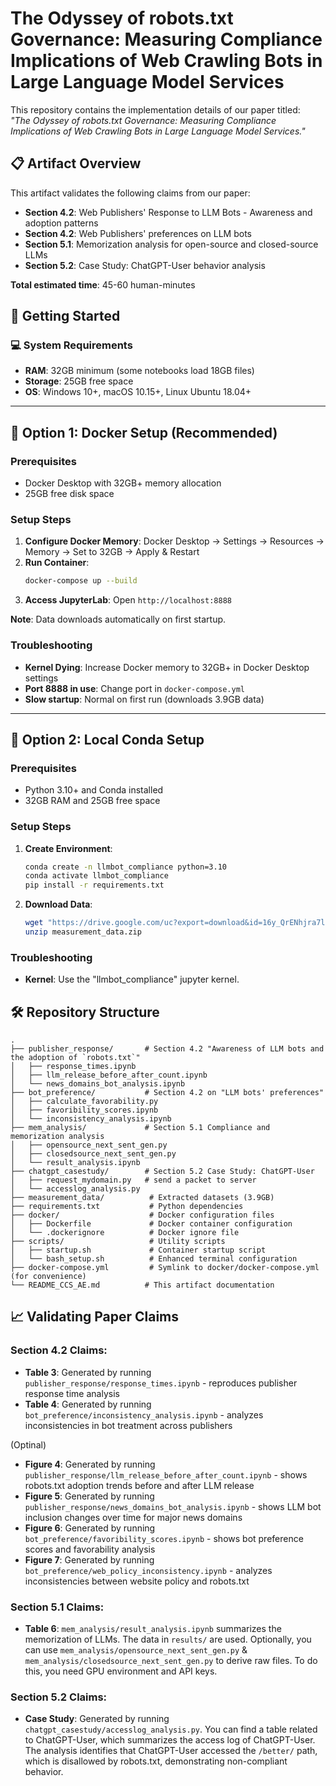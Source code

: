 # **The Odyssey of robots.txt Governance: Measuring Compliance Implications of Web Crawling Bots in Large Language Model Services**  

This repository contains the implementation details of our paper titled:  
*"The Odyssey of robots.txt Governance: Measuring Compliance Implications of Web Crawling Bots in Large Language Model Services."*  

## 📋 **Artifact Overview**

This artifact validates the following claims from our paper:
- **Section 4.2**: Web Publishers' Response to LLM Bots - Awareness and adoption patterns
- **Section 4.2**: Web Publishers' preferences on LLM bots  
- **Section 5.1**: Memorization analysis for open-source and closed-source LLMs
- **Section 5.2**: Case Study: ChatGPT-User behavior analysis

**Total estimated time**: 45-60 human-minutes

## 🚀 **Getting Started**

### 💻 **System Requirements**
- **RAM**: 32GB minimum (some notebooks load 18GB files)
- **Storage**: 25GB free space
- **OS**: Windows 10+, macOS 10.15+, Linux Ubuntu 18.04+

---

## 🐳 **Option 1: Docker Setup (Recommended)**

### Prerequisites
- Docker Desktop with 32GB+ memory allocation
- 25GB free disk space

### Setup Steps
1. **Configure Docker Memory**: Docker Desktop → Settings → Resources → Memory → Set to 32GB → Apply & Restart
2. **Run Container**:
   ```bash
   docker-compose up --build
   ```
3. **Access JupyterLab**: Open `http://localhost:8888`

**Note**: Data downloads automatically on first startup.

### Troubleshooting
- **Kernel Dying**: Increase Docker memory to 32GB+ in Docker Desktop settings
- **Port 8888 in use**: Change port in `docker-compose.yml`
- **Slow startup**: Normal on first run (downloads 3.9GB data)

---

## 🐍 **Option 2: Local Conda Setup**

### Prerequisites
- Python 3.10+ and Conda installed
- 32GB RAM and 25GB free space

### Setup Steps
1. **Create Environment**:
   ```bash
   conda create -n llmbot_compliance python=3.10
   conda activate llmbot_compliance
   pip install -r requirements.txt
   ```

2. **Download Data**:
   ```bash
   wget "https://drive.google.com/uc?export=download&id=16y_QrENhjra7lCDrRz7yIJqE-bwrGzXr" -O measurement_data.zip
   unzip measurement_data.zip
   ```

### Troubleshooting
- **Kernel**: Use the "llmbot_compliance" jupyter kernel. 


## 🛠 **Repository Structure**  

```plaintext
.
├── publisher_response/       # Section 4.2 "Awareness of LLM bots and the adoption of `robots.txt`"
│   ├── response_times.ipynb
│   ├── llm_release_before_after_count.ipynb
│   └── news_domains_bot_analysis.ipynb
├── bot_preference/           # Section 4.2 on "LLM bots' preferences"
│   ├── calculate_favorability.py
│   ├── favoribility_scores.ipynb
│   └── inconsistency_analysis.ipynb
├── mem_analysis/             # Section 5.1 Compliance and memorization analysis
│   ├── opensource_next_sent_gen.py
│   ├── closedsource_next_sent_gen.py
│   └── result_analysis.ipynb
├── chatgpt_casestudy/        # Section 5.2 Case Study: ChatGPT-User
│   ├── request_mydomain.py   # send a packet to server
│   └── accesslog_analysis.py
├── measurement_data/          # Extracted datasets (3.9GB)
├── requirements.txt           # Python dependencies
├── docker/                    # Docker configuration files
│   ├── Dockerfile             # Docker container configuration
│   └── .dockerignore          # Docker ignore file
├── scripts/                   # Utility scripts
│   ├── startup.sh             # Container startup script
│   └── bash_setup.sh          # Enhanced terminal configuration
├── docker-compose.yml         # Symlink to docker/docker-compose.yml (for convenience)
└── README_CCS_AE.md          # This artifact documentation
```

## 📈 **Validating Paper Claims**

### Section 4.2 Claims:
- **Table 3**: Generated by running `publisher_response/response_times.ipynb` - reproduces publisher response time analysis
- **Table 4**: Generated by running `bot_preference/inconsistency_analysis.ipynb` - analyzes inconsistencies in bot treatment across publishers

(Optinal)
- **Figure 4**: Generated by running `publisher_response/llm_release_before_after_count.ipynb` - shows robots.txt adoption trends before and after LLM release
- **Figure 5**: Generated by running `publisher_response/news_domains_bot_analysis.ipynb` - shows LLM bot inclusion changes over time for major news domains
- **Figure 6**: Generated by running `bot_preference/favoribility_scores.ipynb` - shows bot preference scores and favorability analysis
- **Figure 7**: Generated by running `bot_preference/web_policy_inconsistency.ipynb` - analyzes inconsistencies between website policy and robots.txt

### Section 5.1 Claims:
- **Table 6**: `mem_analysis/result_analysis.ipynb` summarizes the memorization of LLMs. The data in `results/` are used. Optionally, you can use `mem_analysis/opensource_next_sent_gen.py` & `mem_analysis/closedsource_next_sent_gen.py` to derive raw files. To do this, you need GPU environment and API keys.   

### Section 5.2 Claims:
- **Case Study**: Generated by running `chatgpt_casestudy/accesslog_analysis.py`. You can find a table related to ChatGPT-User, which summarizes the access log of ChatGPT-User. The analysis identifies that ChatGPT-User accessed the `/better/` path, which is disallowed by robots.txt, demonstrating non-compliant behavior.

